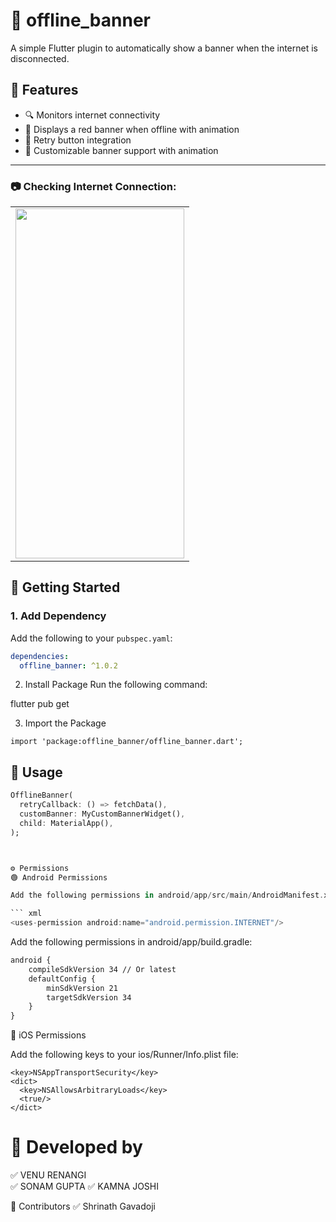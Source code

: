 # 📡 offline_banner

A simple Flutter plugin to automatically show a banner when the internet is disconnected.

## 🚀 Features

- 🔍 Monitors internet connectivity
- 📢 Displays a red banner when offline with animation
- 🔁 Retry button integration
- 🎨 Customizable banner support with animation

---

### 📷 Checking Internet Connection:

<table>

  <tr>
    <td><img src="https://raw.githubusercontent.com/VenuNeosoft/Internet_connectivity_pluggin/main/assets/demo.mov" width=270 height=560></td>
  </tr>
 </table>



## 🚀 Getting Started

### 1. **Add Dependency**
Add the following to your `pubspec.yaml`:
``` yaml
dependencies:
  offline_banner: ^1.0.2
  ```
2. Install Package
Run the following command:

flutter pub get

3. Import the Package
``` package
import 'package:offline_banner/offline_banner.dart';
```

## 🔧 Usage

```dart
OfflineBanner(
  retryCallback: () => fetchData(),
  customBanner: MyCustomBannerWidget(),
  child: MaterialApp(),
);



⚙️ Permissions
🟢 Android Permissions

Add the following permissions in android/app/src/main/AndroidManifest.xml:

``` xml
<uses-permission android:name="android.permission.INTERNET"/>


 ```
    
Add the following permissions in android/app/build.gradle:

``` xml
android {
    compileSdkVersion 34 // Or latest
    defaultConfig {
        minSdkVersion 21
        targetSdkVersion 34
    }
}
```
🍎 iOS Permissions

Add the following keys to your ios/Runner/Info.plist file:

``` plist
<key>NSAppTransportSecurity</key>
<dict>
  <key>NSAllowsArbitraryLoads</key>
  <true/>
</dict>
```

# 📸 Developed by
✅ VENU RENANGI  
✅ SONAM GUPTA
✅ KAMNA JOSHI

🤝 Contributors
✅ Shrinath Gavadoji
